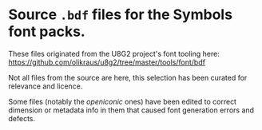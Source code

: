 # Source `.bdf` files for the Symbols font packs.

These files originated from the U8G2 project's font tooling here:
https://github.com/olikraus/u8g2/tree/master/tools/font/bdf

Not all files from the source are here, this selection has been curated for relevance and licence.

Some files (notably the *openiconic* ones) have been edited to correct dimension or metadata info in them that caused font generation errors and defects.
